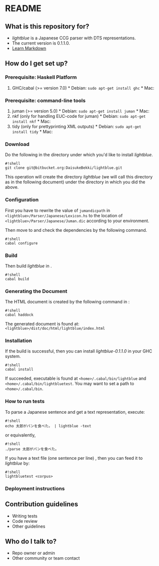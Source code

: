 # README
## What is this repository for?

* *lightblue* is a Japanese CCG parser with DTS representations.
* The current version is 0.1.1.0.
* [Learn Markdown](https://bitbucket.org/tutorials/markdowndemo)

## How do I get set up?

### Prerequisite: Haskell Platform
  1. GHC/cabal (>= version 7.0)
    * Debian: `sudo apt-get install ghc`
    * Mac: 

### Prerequisite: command-line tools
  1. juman (>= version 5.0)
    * Debian: `sudo apt-get install juman`
    * Mac:
  1. nkf (only for handling EUC-code for juman)
    * Debian: `sudo apt-get install nkf`
    * Mac:
  1. tidy (only for prettyprinting XML outputs)
    * Debian: `sudo apt-get install tidy`
    * Mac:

### Download
Do the following in the directory under which you'd like to install *lightblue*.
```
#!shell
git clone git@bitbucket.org:DaisukeBekki/lightblue.git
```
This operation will create the directory *lightblue* (we will call this directory as <lightblue> in the following document) under the directory in which you did the above.

### Configuration
First you have to rewrite the value of `jumandicpath` in `<lightblue>/Parser/Japanese/Lexicon.hs` to the location of `<lightblue>/Parser/Japanese/Juman.dic` according to your environment.

Then move to <lightblue> and check the dependencies by the following command.
```
#!shell
cabal configure
```

### Build
Then build *lightblue* in <lightblue>.
```
#!shell
cabal build
```

### Generating the Document
The HTML document is created by the following command in <lightblue>:
```
#!shell
cabal haddock
```
The generated document is found at: `<lightblue>/dist/doc/html/lightblue/index.html`

### Installation
If the build is successful, then you can install *lightblue-0.1.1.0* in your GHC system.
```
#!shell
cabal install
```
If succeeded, executable is found at `<home>/.cabal/bin/lightblue` and `<home>/.cabal/bin/lightbluetest`.
You may want to set a path to `<home>/.cabal/bin`.

### How to run tests
To parse a Japanese sentence and get a text representation, execute:
```
#!shell
echo 太郎がパンを食べた。 | lightblue -text
```
or equivalently,
```
#!shell
./parse 太郎がパンを食べた。
```

If you have a text file (one sentence per line) <corpus>, then you can feed it to *lightblue* by:
```
#!shell
lightbluetest <corpus>
```

### Deployment instructions

## Contribution guidelines ###

* Writing tests
* Code review
* Other guidelines

## Who do I talk to? ###

* Repo owner or admin
* Other community or team contact